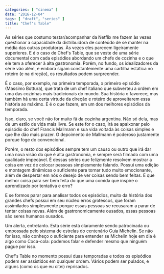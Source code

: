 ```yaml
---
categories: [ "cinema" ]
date: "2016-12-04"
tags: [ "draft", "series" ]
title: "Chef's Table"
---
```

As séries que costumo testar/acompanhar da Netflix me fazem às vezes
questionar a capacidade da distribuidora de conteúdo de se manter
na média das outras produtoras. Às vezes eles parecem ligeiramente
superiores. E é o caso de Chef's Table, que se veste de uma série
documental com cada episódios abordando um chefe de cozinha e o que ele
tem a oferecer à alta gastronomia. Porém, no fundo, os idealizadores da
série vão além, e embora sigam constantemente uma cartilha estática
no roteiro (e na direção), os resultados podem surpreender.

É o caso, por exemplo, na primeira temporada, o primeiro episódio
(Massimo Bottura), que trata de um chef italiano que subverteu a ordem
em uma das cozinhas mais tradicionais do mundo. Sua história o favorece,
mas também há uma certa virtude da direção e roteiro de aproveitarem
essa história ao máximo. E é o que fazem, em um dos melhores episódios
da temporada.

Isso, claro, se você não for muito fã da cozinha argentina. Não só
dela, mas de um estilo de vida mais livre. Se este for o caso, irá se
apaixonar pelo episódio do chef Francis Mallmann e sua vida voltada às
coisas simples e que lhe dão mais prazer. O depoimento de Mallmann é
poderoso justamente porque foge do convencional.

Porém, o resto dos episódios sempre tem um causo ou outro que irá
dar uma nova visão do que é alta gastronomia, e sempre será filmado
com uma qualidade impecável. É dessas séries que felizmente resolvem
mostrar a coisa em vez de colocar pessoas simplesmente falando. Possui
uma edição e montagem dinâmicas o suficiente para tornar tudo muito
emocionante, além de despertar em nós o desejo de ver coisas sendo
bem feitas. E que melhor coisa para ser bem feita do que uma comida que
inspire o aprendizado por tentativa e erro?

E se formos parar para analisar todos os episódios, muito da história
dos grandes chefs possui em seu núcleo erros grotescos, que foram
assimilados simplesmente porque essas pessoas se recusaram a parar de
tentar coisas novas. Além de gastronomicamente ousados, essas pessoas
são seres humanos ousados.

Um alerta, entretanto. Esta série está claramente sendo patrocinada ou
empossada pelo sistema de estrelas do centenário Guia Michelin. Se não
for isso, não conheço o suficiente para entender se Michelin hoje em
dia é algo como Coca-cola: podemos falar e defender mesmo que ninguém
pague por isso.

Chef's Table no momento possui duas temporadas e todos os episódios
podem ser assistidos em qualquer ordem. Vários podem ser pulados,
e alguns (como os que eu citei) reprisados.
